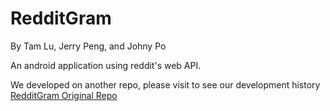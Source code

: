 # RedditGram
By Tam Lu, Jerry Peng, and Johny Po

An android application using reddit's web API.

We developed on another repo, please visit to see our development history
[RedditGram Original Repo](https://github.com/jawhnypoh/RedditGram/)
